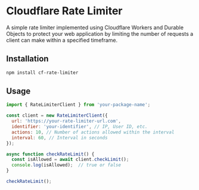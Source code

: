 # Cloudflare Rate Limiter

A simple rate limiter implemented using Cloudflare Workers and Durable Objects to protect your web application by limiting the number of requests a client can make within a specified timeframe.

## Installation

```bash
npm install cf-rate-limiter
```

## Usage
```javascript
import { RateLimiterClient } from 'your-package-name';

const client = new RateLimiterClient({
  url: 'https://your-rate-limiter-url.com',
  identifier: 'your-identifier', // IP, User ID, etc.
  actions: 10, // Number of actions allowed within the interval
  interval: 60, // Interval in seconds
});

async function checkRateLimit() {
  const isAllowed = await client.checkLimit();
  console.log(isAllowed);  // true or false
}

checkRateLimit();

```